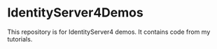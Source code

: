 # IdentityServer4Demos
This repository is for IdentityServer4 demos. It contains code from my tutorials.
